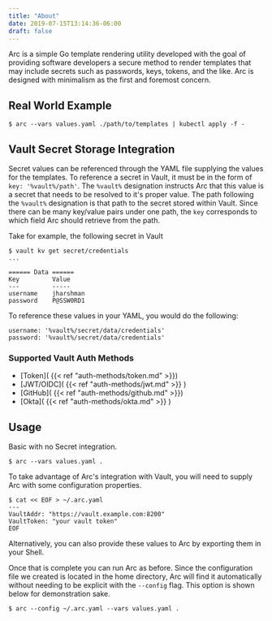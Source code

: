 ```yaml
---
title: "About"
date: 2019-07-15T13:14:36-06:00
draft: false
---
```


Arc is a simple Go template rendering utility developed with the goal of providing software developers a secure method to render templates that may include secrets such as passwords, keys, tokens, and the like. Arc is designed with minimalism as the first and foremost concern.

## Real World Example
```
$ arc --vars values.yaml ./path/to/templates | kubectl apply -f -
```

## Vault Secret Storage Integration
Secret values can be referenced through the YAML file supplying the values for the templates.
To reference a secret in Vault, it must be in the form of `key: '%vault%/path'`.  The `%vault%` designation instructs Arc that this value is a secret that needs to be resolved to it's proper value.  The path following the `%vault%` designation is that path to the secret stored within Vault.  Since there can be many key/value pairs under one path, the `key` corresponds to which field Arc should retrieve from the path.

Take for example, the following secret in Vault
```
$ vault kv get secret/credentials
...

====== Data ======
Key         Value
---         -----
username    jharshman
password    P@SSW0RD1
```

To reference these values in your YAML, you would do the following:
```
username: '%vault%/secret/data/credentials'
password: '%vault%/secret/data/credentials'
```

### Supported Vault Auth Methods

  * [Token]( {{< ref "auth-methods/token.md" >}})
  * [JWT/OIDC]( {{< ref "auth-methods/jwt.md" >}} )
  * [GitHub]( {{< ref "auth-methods/github.md" >}})
  * [Okta]( {{< ref "auth-methods/okta.md" >}} )

## Usage

Basic with no Secret integration.
```
$ arc --vars values.yaml .
```

To take advantage of Arc's integration with Vault, you will need to supply Arc with some configuration properties.
```
$ cat << EOF > ~/.arc.yaml
---
VaultAddr: "https://vault.example.com:8200"
VaultToken: "your vault token"
EOF
```

Alternatively, you can also provide these values to Arc by exporting them in your Shell.

Once that is complete you can run Arc as before.  Since the configuration file we created is located in the home directory, Arc will find it automatically without needing to be explicit with the `--config` flag.  This option is shown below for demonstration sake.
```
$ arc --config ~/.arc.yaml --vars values.yaml .
```

